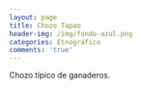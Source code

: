 ```yaml
---
layout: page
title: Chozo Tapao
header-img: /img/fondo-azul.png
categories: Etnográfico
comments: 'true'
---
```



Chozo típico de ganaderos.

<div class="photos">
</div>
